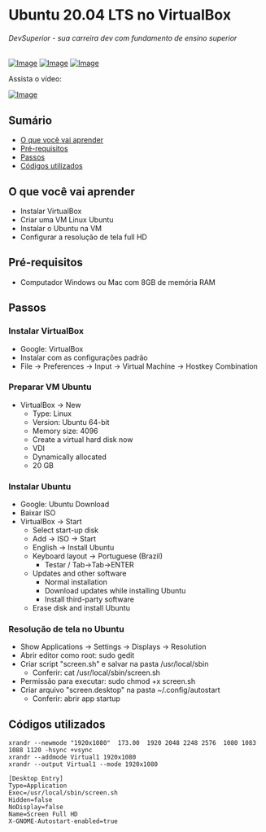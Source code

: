 # Ubuntu 20.04 LTS no VirtualBox
###### DevSuperior - sua carreira dev com fundamento de ensino superior

[![Image](https://s3-sa-east-1.amazonaws.com/educandoweb.com.br/img/devsuperior/bt-youtube.png "DevSuperior no Youtube")](https://www.youtube.com/channel/UC3twHmWQwtqEO7u-gB_2f7g) [![Image](https://s3-sa-east-1.amazonaws.com/educandoweb.com.br/img/devsuperior/bt-facebook.png "DevSuperior no Facebook")](https://www.youtube.com/channel/UC3twHmWQwtqEO7u-gB_2f7g) [![Image](https://s3-sa-east-1.amazonaws.com/educandoweb.com.br/img/devsuperior/bt-instagram.png "DevSuperior no Instagram")](https://www.youtube.com/channel/UC3twHmWQwtqEO7u-gB_2f7g)

Assista o vídeo:

[![Image](https://img.youtube.com/vi/wGwikwPrACA/mqdefault.jpg "Vídeo no Youtube")](https://youtu.be/wGwikwPrACA)

## Sumário
- [O que você vai aprender](#O-que-você-vai-aprender)
- [Pré-requisitos](#pré-requisitos)
- [Passos](#Passos)
- [Códigos utilizados](#Códigos-utilizados)

## O que você vai aprender
- Instalar VirtualBox
- Criar uma VM Linux Ubuntu
- Instalar o Ubuntu na VM
- Configurar a resolução de tela full HD

## Pré-requisitos

- Computador Windows ou Mac com 8GB de memória RAM

## Passos

### Instalar VirtualBox
- Google: VirtualBox
- Instalar com as configurações padrão
- File -> Preferences -> Input -> Virtual Machine -> Hostkey Combination

### Preparar VM Ubuntu
- VirtualBox -> New
  - Type: Linux
  - Version: Ubuntu 64-bit
  - Memory size: 4096
  - Create a virtual hard disk now
  - VDI
  - Dynamically allocated
  - 20 GB

### Instalar Ubuntu
- Google: Ubuntu Download
- Baixar ISO
- VirtualBox -> Start
  - Select start-up disk
  - Add -> ISO -> Start
  - English -> Install Ubuntu
  - Keyboard layout -> Portuguese (Brazil)
    - Testar / Tab->Tab->ENTER
  - Updates and other software
    - Normal installation
    - Download updates while installing Ubuntu
    - Install third-party software
  - Erase disk and install Ubuntu

### Resolução de tela no Ubuntu
- Show Applications -> Settings -> Displays -> Resolution
- Abrir editor como root: sudo gedit
- Criar script "screen.sh" e salvar na pasta /usr/local/sbin
  - Conferir: cat /usr/local/sbin/screen.sh
- Permissão para executar: sudo chmod +x screen.sh
- Criar arquivo "screen.desktop" na pasta ~/.config/autostart
  - Conferir: abrir app startup

## Códigos utilizados

```
xrandr --newmode "1920x1080"  173.00  1920 2048 2248 2576  1080 1083 1088 1120 -hsync +vsync
xrandr --addmode Virtual1 1920x1080
xrandr --output Virtual1 --mode 1920x1080
```

```
[Desktop Entry]
Type=Application
Exec=/usr/local/sbin/screen.sh
Hidden=false
NoDisplay=false
Name=Screen Full HD
X-GNOME-Autostart-enabled=true
```
